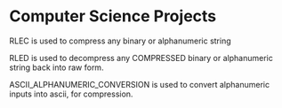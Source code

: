 # Computer Science Projects

RLEC is used to compress any binary or alphanumeric string

RLED is used to decompress any COMPRESSED binary or alphanumeric string back into raw form.

ASCII_ALPHANUMERIC_CONVERSION is used to convert alphanumeric inputs into ascii, for compression.